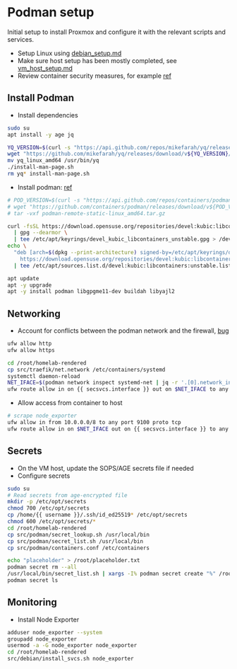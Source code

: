 # Podman setup
Initial setup to install Proxmox and configure it with the relevant scripts and services.

- Setup Linux using [debian_setup.md](./debian_setup.md)
- Make sure host setup has been mostly completed, see [vm_host_setup.md](./vm_host_setup.md)
- Review container security measures, for example [ref](https://www.panoptica.app/research/7-ways-to-escape-a-container)

## Install Podman
- Install dependencies
```bash
sudo su
apt install -y age jq

YQ_VERSION=$(curl -s "https://api.github.com/repos/mikefarah/yq/releases/latest" | grep -Po '"tag_name": "v\K[0-9.]+')
wget "https://github.com/mikefarah/yq/releases/download/v${YQ_VERSION}/yq_linux_amd64.tar.gz" -O - | tar xz
mv yq_linux_amd64 /usr/bin/yq
./install-man-page.sh
rm yq* install-man-page.sh
```
- Install podman: [ref](https://podman.io/docs/installation#linux-distributions)
```bash
# POD_VERSION=$(curl -s "https://api.github.com/repos/containers/podman/releases/latest" | grep -Po '"tag_name": "v\K[0-9.]+')
# wget "https://github.com/containers/podman/releases/download/v${POD_VERSION}/podman-remote-static-linux_amd64.tar.gz"
# tar -vxf podman-remote-static-linux_amd64.tar.gz

curl -fsSL https://download.opensuse.org/repositories/devel:kubic:libcontainers:unstable/Debian_Testing/Release.key \
  | gpg --dearmor \
  | tee /etc/apt/keyrings/devel_kubic_libcontainers_unstable.gpg > /dev/null
echo \
  "deb [arch=$(dpkg --print-architecture) signed-by=/etc/apt/keyrings/devel_kubic_libcontainers_unstable.gpg]\
    https://download.opensuse.org/repositories/devel:kubic:libcontainers:unstable/Debian_Testing/ /" \
  | tee /etc/apt/sources.list.d/devel:kubic:libcontainers:unstable.list > /dev/null

apt update
apt -y upgrade
apt -y install podman libgpgme11-dev buildah libyajl2
```

## Networking
- Account for conflicts between the podman network and the firewall, [bug](https://stackoverflow.com/questions/70870689/configure-ufw-for-podman-on-port-443)
```bash
ufw allow http
ufw allow https

cd /root/homelab-rendered
cp src/traefik/net.network /etc/containers/systemd
systemctl daemon-reload
NET_IFACE=$(podman network inspect systemd-net | jq -r '.[0].network_interface')
ufw route allow in on {{ secsvcs.interface }} out on $NET_IFACE to any port 80,443 proto tcp
```

- Allow access from container to host
```bash
# scrape node_exporter
ufw allow in from 10.0.0.0/8 to any port 9100 proto tcp
ufw route allow in on $NET_IFACE out on {{ secsvcs.interface }} to any port 9100 proto tcp
```

## Secrets
- On the VM host, update the SOPS/AGE secrets file if needed
- Configure secrets
```bash
sudo su
# Read secrets from age-encrypted file
mkdir -p /etc/opt/secrets
chmod 700 /etc/opt/secrets
cp /home/{{ username }}/.ssh/id_ed25519* /etc/opt/secrets
chmod 600 /etc/opt/secrets/*
cd /root/homelab-rendered
cp src/podman/secret_lookup.sh /usr/local/bin
cp src/podman/secret_list.sh /usr/local/bin
cp src/podman/containers.conf /etc/containers

echo "placeholder" > /root/placeholder.txt
podman secret rm --all
/usr/local/bin/secret_list.sh | xargs -I% podman secret create "%" /root/placeholder.txt
podman secret ls
```

## Monitoring
- Install Node Exporter
```bash
adduser node_exporter --system
groupadd node_exporter
usermod -a -G node_exporter node_exporter
cd /root/homelab-rendered
src/debian/install_svcs.sh node_exporter
```
